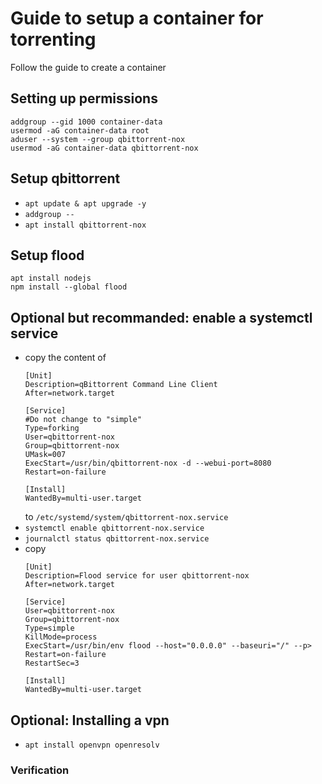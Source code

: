 # Guide to setup a container for torrenting

Follow the guide to create a container

## Setting up permissions
```
addgroup --gid 1000 container-data
usermod -aG container-data root
aduser --system --group qbittorrent-nox
usermod -aG container-data qbittorrent-nox
```
## Setup qbittorrent

- ```apt update & apt upgrade -y```
- ```addgroup --```
- ```apt install qbittorrent-nox```


## Setup flood
```
apt install nodejs
npm install --global flood
```


## Optional but recommanded: enable a systemctl service
- copy the content of 
    ```
    [Unit]
    Description=qBittorrent Command Line Client
    After=network.target
    
    [Service]
    #Do not change to "simple"
    Type=forking
    User=qbittorrent-nox
    Group=qbittorrent-nox
    UMask=007
    ExecStart=/usr/bin/qbittorrent-nox -d --webui-port=8080
    Restart=on-failure
    
    [Install]
    WantedBy=multi-user.target
    ```
  to `/etc/systemd/system/qbittorrent-nox.service`
- ```systemctl enable qbittorrent-nox.service```
- ```journalctl status qbittorrent-nox.service```
- copy 
    ```
    [Unit]
    Description=Flood service for user qbittorrent-nox
    After=network.target
    
    [Service]
    User=qbittorrent-nox
    Group=qbittorrent-nox
    Type=simple
    KillMode=process
    ExecStart=/usr/bin/env flood --host="0.0.0.0" --baseuri="/" --p>
    Restart=on-failure
    RestartSec=3
    
    [Install]
    WantedBy=multi-user.target
    ```

## Optional: Installing a vpn
- `apt install openvpn openresolv`

### 


### Verification
